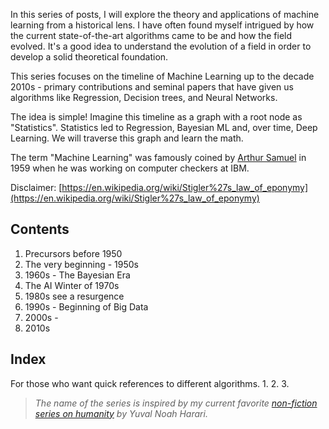 In this series of posts, I will explore the theory and applications of machine learning from a historical lens. I have often found myself intrigued by how the current state-of-the-art algorithms came to be and how the field evolved. It's a good idea to understand the evolution of a field in order to develop a solid theoretical foundation.

This series focuses on the timeline of Machine Learning up to the decade 2010s - primary contributions and seminal papers that have given us algorithms like Regression, Decision trees, and Neural Networks.

The idea is simple! Imagine this timeline as a graph with a root node as "Statistics". Statistics led to Regression, Bayesian ML and, over time, Deep Learning. We will traverse this graph and learn the math.

The term "Machine Learning" was famously coined by [Arthur Samuel](https://en.wikipedia.org/wiki/Arthur_Samuel) in 1959 when he was working on computer checkers at IBM. 

Disclaimer: [https://en.wikipedia.org/wiki/Stigler%27s_law_of_eponymy](https://en.wikipedia.org/wiki/Stigler%27s_law_of_eponymy)

## Contents
1. Precursors before 1950
2. The very beginning - 1950s
3. 1960s - The Bayesian Era
4. The AI Winter of 1970s
5. 1980s see a resurgence
6. 1990s - Beginning of Big Data
7. 2000s - 
8. 2010s

## Index
For those who want quick references to different algorithms.
1. 
2. 
3. 

> *The name of the series is inspired by my current favorite [non-fiction series on humanity](https://www.goodreads.com/book/show/34066641-sapiens-and-homo-deus) by Yuval Noah Harari.*
<!--stackedit_data:
eyJwcm9wZXJ0aWVzIjoibGF5b3V0OiBhcnRpY2xlXG50aXRsZT
ogXCJNYWNoaW5lIExlYXJuaW5nOiBBIEJyaWVmIEhpc3Rvcnlc
Ilxuc2lkZWJhcjpcbiAgbmF2OiBsYXlvdXRzXG4iLCJoaXN0b3
J5IjpbODY3MDU5NjU4LDEwMDYzMDcxMTgsLTIxMjYxNjgyMTQs
NzgyNjAzOTIsLTgzMDI4ODcwN119
-->